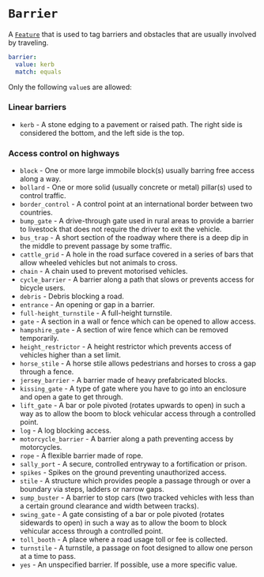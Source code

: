 # `Barrier`

A [`Feature`](../settings/feature.md) that is used to tag barriers and obstacles that are usually involved by traveling.

```yml
barrier:
  value: kerb
  match: equals
```

Only the following `value`s are allowed:

### Linear barriers

* `kerb` - A stone edging to a pavement or raised path. The right side is considered the bottom, and the left side is the top.

### Access control on highways

* `block` - One or more large immobile block(s) usually barring free access along a way.
* `bollard` - One or more solid (usually concrete or metal) pillar(s) used to control traffic.
* `border_control` - A control point at an international border between two countries.
* `bump_gate` - A drive-through gate used in rural areas to provide a barrier to livestock that does not require the driver to exit the vehicle.
* `bus_trap` - A short section of the roadway where there is a deep dip in the middle to prevent passage by some traffic.
* `cattle_grid` - A hole in the road surface covered in a series of bars that allow wheeled vehicles but not animals to cross.
* `chain` - A chain used to prevent motorised vehicles.
* `cycle_barrier` - A barrier along a path that slows or prevents access for bicycle users.
* `debris` - Debris blocking a road.
* `entrance` - An opening or gap in a barrier.
* `full-height_turnstile` - A full-height turnstile.
* `gate` - A section in a wall or fence which can be opened to allow access.
* `hampshire_gate` - A section of wire fence which can be removed temporarily.
* `height_restrictor` - A height restrictor which prevents access of vehicles higher than a set limit.
* `horse_stile` - A horse stile allows pedestrians and horses to cross a gap through a fence.
* `jersey_barrier` - A barrier made of heavy prefabricated blocks.
* `kissing_gate` - A type of gate where you have to go into an enclosure and open a gate to get through.
* `lift_gate` - A bar or pole pivoted (rotates upwards to open) in such a way as to allow the boom to block vehicular access through a controlled point.
* `log` - A log blocking access.
* `motorcycle_barrier` - A barrier along a path preventing access by motorcycles.
* `rope` - A flexible barrier made of rope.
* `sally_port` - A secure, controlled entryway to a fortification or prison.
* `spikes` - Spikes on the ground preventing unauthorized access.
* `stile` - A structure which provides people a passage through or over a boundary via steps, ladders or narrow gaps.
* `sump_buster` - A barrier to stop cars (two tracked vehicles with less than a certain ground clearance and width between tracks).
* `swing_gate` - A gate consisting of a bar or pole pivoted (rotates sidewards to open) in such a way as to allow the boom to block vehicular access through a controlled point.
* `toll_booth` - A place where a road usage toll or fee is collected.
* `turnstile` - A turnstile, a passage on foot designed to allow one person at a time to pass.
* `yes` - An unspecified barrier. If possible, use a more specific value.
